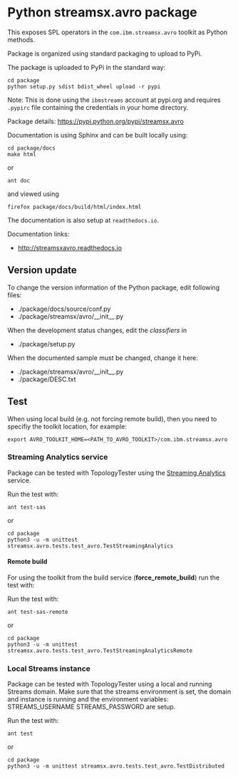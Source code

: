 # Python streamsx.avro package

This exposes SPL operators in the `com.ibm.streamsx.avro` toolkit as Python methods.

Package is organized using standard packaging to upload to PyPi.

The package is uploaded to PyPi in the standard way:
```
cd package
python setup.py sdist bdist_wheel upload -r pypi
```
Note: This is done using the `ibmstreams` account at pypi.org and requires `.pypirc` file containing the credentials in your home directory.

Package details: https://pypi.python.org/pypi/streamsx.avro

Documentation is using Sphinx and can be built locally using:
```
cd package/docs
make html
```

or

    ant doc

and viewed using
```
firefox package/docs/build/html/index.html
```

The documentation is also setup at `readthedocs.io`.

Documentation links:
* http://streamsxavro.readthedocs.io

## Version update

To change the version information of the Python package, edit following files:

- ./package/docs/source/conf.py
- ./package/streamsx/avro/\_\_init\_\_.py

When the development status changes, edit the *classifiers* in

- ./package/setup.py

When the documented sample must be changed, change it here:

- ./package/streamsx/avro/\_\_init\_\_.py
- ./package/DESC.txt


## Test

When using local build (e.g. not forcing remote build), then you need to specifiy the toolkit location, for example:

    export AVRO_TOOLKIT_HOME=<PATH_TO_AVRO_TOOLKIT>/com.ibm.streamsx.avro


### Streaming Analytics service

Package can be tested with TopologyTester using the [Streaming Analytics](https://www.ibm.com/cloud/streaming-analytics) service.

Run the test with:

    ant test-sas

or

```
cd package
python3 -u -m unittest streamsx.avro.tests.test_avro.TestStreamingAnalytics
```

#### Remote build

For using the toolkit from the build service (**force_remote_build**) run the test with:

Run the test with:

    ant test-sas-remote

or

```
cd package
python3 -u -m unittest streamsx.avro.tests.test_avro.TestStreamingAnalyticsRemote
```

### Local Streams instance

Package can be tested with TopologyTester using a local and running Streams domain.
Make sure that the streams environment is set, the domain and instance is running and the environment variables:
STREAMS_USERNAME
STREAMS_PASSWORD
are setup.

Run the test with:

    ant test

or

```
cd package
python3 -u -m unittest streamsx.avro.tests.test_avro.TestDistributed
```
